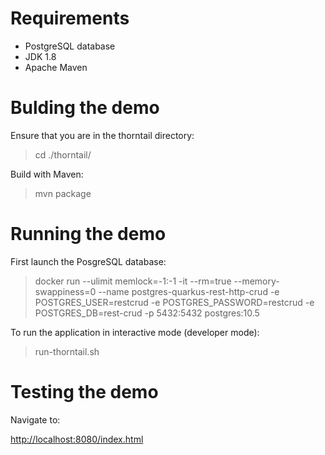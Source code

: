 # Requirements

- PostgreSQL database
- JDK 1.8
- Apache Maven

# Bulding the demo

Ensure that you are in the thorntail directory:

> cd ./thorntail/

Build with Maven:

> mvn package

# Running the demo

First launch the PosgreSQL database:

> docker run --ulimit memlock=-1:-1 -it --rm=true --memory-swappiness=0 --name postgres-quarkus-rest-http-crud -e POSTGRES_USER=restcrud -e POSTGRES_PASSWORD=restcrud -e POSTGRES_DB=rest-crud -p 5432:5432 postgres:10.5

To run the application in interactive mode (developer mode):

>  run-thorntail.sh

# Testing the demo

Navigate to:

<http://localhost:8080/index.html>


